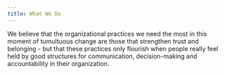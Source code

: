```yaml
---
title: What We Do
---
```

We believe that the organizational practices we need the most in this moment of tumultuous change are those that strengthen trust and belonging - but that these practices only flourish when people really feel held by good structures for communication, decision-making and accountability in their organization.